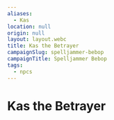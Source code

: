 ```yaml
---
aliases:
  - Kas
location: null
origin: null
layout: layout.webc
title: Kas the Betrayer
campaignSlug: spelljammer-bebop
campaignTitle: Spelljammer Bebop
tags:
  - npcs
---
```

# Kas the Betrayer
